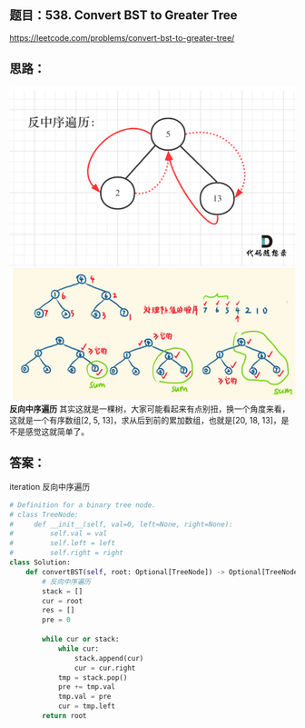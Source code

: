 ## 题目：538. Convert BST to Greater Tree
https://leetcode.com/problems/convert-bst-to-greater-tree/

## 思路：
![a](https://github.com/SSRRBB/Leetcode/blob/main/Images/268.png)
![a](https://github.com/SSRRBB/Leetcode/blob/main/Images/269.png)
**反向中序遍历**
其实这就是一棵树，大家可能看起来有点别扭，换一个角度来看，这就是一个有序数组[2, 5, 13]，求从后到前的累加数组，也就是[20, 18, 13]，是不是感觉这就简单了。


## 答案：
iteration 反向中序遍历
```python
# Definition for a binary tree node.
# class TreeNode:
#     def __init__(self, val=0, left=None, right=None):
#         self.val = val
#         self.left = left
#         self.right = right
class Solution:
    def convertBST(self, root: Optional[TreeNode]) -> Optional[TreeNode]:
        # 反向中序遍历
        stack = []
        cur = root
        res = []
        pre = 0
        
        while cur or stack:
            while cur:
                stack.append(cur)
                cur = cur.right
            tmp = stack.pop()
            pre += tmp.val
            tmp.val = pre
            cur = tmp.left
        return root
```
